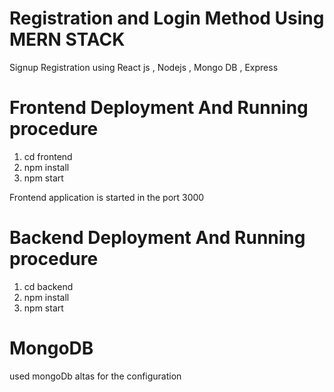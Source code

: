 # Registration and Login Method Using MERN STACK 

Signup Registration using React js , Nodejs , Mongo DB , Express

# Frontend Deployment And Running procedure 

1. cd frontend 
2. npm install
3. npm start

Frontend application is started in the port 3000

# Backend Deployment And Running procedure 

1. cd backend 
2. npm install
3. npm start

# MongoDB

used mongoDb altas for the configuration
